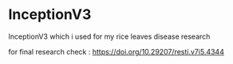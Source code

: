 # InceptionV3
InceptionV3 which i used for my rice leaves disease research

for final research check : https://doi.org/10.29207/resti.v7i5.4344
